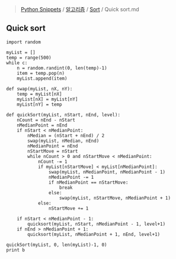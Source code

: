 > [Python Snippets](../../README.md) / [알고리즘](../README.md) / [Sort](README.md) / Quick sort.md
## Quick sort
    import random
    
    myList = []
    temp = range(500)
    while c:
        n = random.randint(0, len(temp)-1)
        item = temp.pop(n)
        myList.append(item)
    
    def swap(myList, nX, nY):
        temp = myList[nX]
        myList[nX] = myList[nY]
        myList[nY] = temp
            
    def quickSort(myList, nStart, nEnd, level):
        nCount = nEnd - nStart    
        nMedianPoint = nEnd
        if nStart < nMedianPoint:
            nMedian = (nStart + nEnd) / 2
            swap(myList, nMedian, nEnd)
            nMedianPoint = nEnd
            nStartMove = nStart
            while nCount > 0 and nStartMove < nMedianPoint:
                nCount -= 1
                if myList[nStartMove] < myList[nMedianPoint]:
                    swap(myList, nMedianPoint, nMedianPoint - 1)
                    nMedianPoint -= 1                
                    if nMedianPoint == nStartMove:
                        break                    
                    else:
                        swap(myList, nStartMove, nMedianPoint + 1)
                else:
                    nStartMove += 1
                        
        if nStart < nMedianPoint - 1:
            quicksort(myList, nStart, nMedianPoint - 1, level+1)
        if nEnd > nMedianPoint + 1:
            quicksort(myList, nMedianPoint + 1, nEnd, level+1)
            
    quickSort(myList, 0, len(myList)-1, 0)
    print b